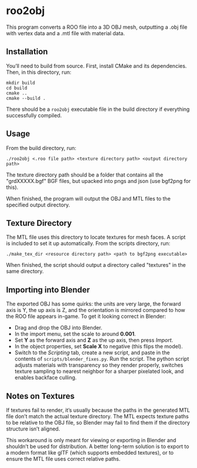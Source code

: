 # roo2obj
This program converts a ROO file into a 3D OBJ mesh, outputting a .obj file with vertex data and a .mtl file with material data.
## Installation
You’ll need to build from source. First, install CMake and its dependencies. Then, in this directory, run:
```
mkdir build
cd build
cmake ..
cmake --build .
```
There should be a `roo2obj` executable file in the build directory if everything successfully compiled.
## Usage
From the build directory, run:
```
./roo2obj <.roo file path> <texture directory path> <output directory path>
```
The texture directory path should be a folder that contains all the "grdXXXXX.bgf" BGF files, but upacked into pngs and json (use bgf2png for this). 

When finished, the program will output the OBJ and MTL files to the specified output directory.
## Texture Directory
The MTL file uses this directory to locate textures for mesh faces. A script is included to set it up automatically. From the scripts directory, run:
```
./make_tex_dir <resource directory path> <path to bgf2png executable>
```
When finished, the script should output a directory called "textures" in the same directory.
## Importing into Blender
The exported OBJ has some quirks: the units are very large, the forward axis is Y, the up axis is Z, and the orientation is mirrored compared to how the ROO file appears in-game. To get it looking correct in Blender:
- Drag and drop the OBJ into Blender.
- In the import menu, set the scale to around **0.001**.
- Set **Y** as the forward axis and **Z** as the up axis, then press *Import*.
- In the object properties, set **Scale X** to negative (this flips the model).
- Switch to the *Scripting* tab, create a new script, and paste in the contents of `scripts/blender_fixes.py`. Run the script.
The python script adjusts materials with transparency so they render properly, switches texture sampling to nearest neighbor for a sharper pixelated look, and enables backface culling.
## Notes on Textures
If textures fail to render, it’s usually because the paths in the generated MTL file don’t match the actual texture directory. The MTL expects texture paths to be relative to the OBJ file, so Blender may fail to find them if the directory structure isn’t aligned.

This workaround is only meant for viewing or exporting in Blender and shouldn’t be used for distribution. A better long-term solution is to export to a modern format like glTF (which supports embedded textures), or to ensure the MTL file uses correct relative paths.